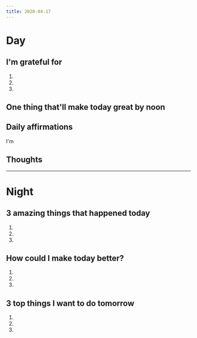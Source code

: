```yaml
---
title: 2020-04-17
---
```


# Day

## I'm grateful for
1.
2.
3.

## One thing that'll make today great by noon


## Daily affirmations

I'm

## Thoughts



***

# Night

## 3 amazing things that happened today
1.
2.
3.

## How could I make today better?
1.
2.
3.

## 3 top things I want to do tomorrow
1.
2.
3.
